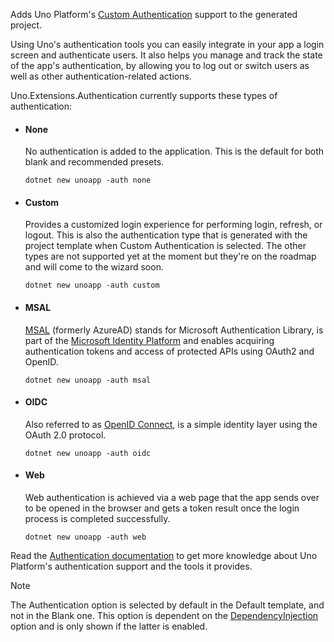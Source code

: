 Adds Uno Platform's [Custom Authentication](xref:Learn.Tutorials.Authentication.HowToAuthentication) support to the generated project.

Using Uno's authentication tools you can easily integrate in your app a login screen and authenticate users. It also helps you manage and track the state of the app's authentication, by allowing you to log out or switch users as well as other authentication-related actions.

Uno.Extensions.Authentication currently supports these types of authentication:

- #### None  

    No authentication is added to the application. This is the default for both blank and recommended presets.

    ```dotnetcli
    dotnet new unoapp -auth none
    ```

- #### Custom

    Provides a customized login experience for performing login, refresh, or logout. This is also the authentication type that is generated with the project template when Custom Authentication is selected. The other types are not supported yet at the moment but they're on the roadmap and will come to the wizard soon.

    ```dotnetcli
    dotnet new unoapp -auth custom
    ```

- #### MSAL

    [MSAL](https://github.com/AzureAD/microsoft-authentication-library-for-dotnet) (formerly AzureAD) stands for Microsoft Authentication Library, is part of the [Microsoft Identity Platform](https://learn.microsoft.com/azure/active-directory/develop/v2-overview) and enables acquiring authentication tokens and access of protected APIs using OAuth2 and OpenID.

    ```dotnetcli
    dotnet new unoapp -auth msal
    ```

- #### OIDC

    Also referred to as [OpenID Connect](https://openid.net/connect), is a simple identity layer using the OAuth 2.0 protocol.

    ```dotnetcli
    dotnet new unoapp -auth oidc
    ```

- #### Web

    Web authentication is achieved via a web page that the app sends over to be opened in the browser and gets a token result once the login process is completed successfully.

    ```dotnetcli
    dotnet new unoapp -auth web
    ```

Read the [Authentication documentation](xref:Overview.Authentication) to get more knowledge about Uno Platform's authentication support and the tools it provides.

> [!NOTE]
> The Authentication option is selected by default in the Default template, and not in the Blank one.
> This option is dependent on the [DependencyInjection](#6-extensions) option and is only shown if the latter is enabled.
